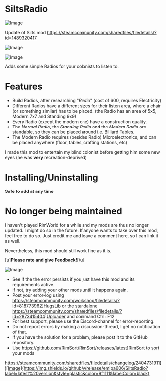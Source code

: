 # SiltsRadio

![Image](https://i.imgur.com/buuPQel.png)

Update of Silts mod
https://steamcommunity.com/sharedfiles/filedetails/?id=1489320417

![Image](https://i.imgur.com/pufA0kM.png)

	
![Image](https://i.imgur.com/Z4GOv8H.png)

Adds some simple Radios for your colonists to listen to. 

# Features

- Build Radios, after researching "*Radio*" (cost of 600, requires Electricity)
- Different Radios have a different sizes for their listen area, where a chair (or something similar) has to be placed. (the Radio has an area of 5x5, Modern 7x7 and Standing 9x9)
- Every Radio (except the modern one) have a construction quality.
- The *Normal Radio*, the *Standing Radio* and the *Modern Radio* are standable, so they can be placed around i.e. Billiard Tables.
- The Modern Radio requires (besides Radio) Microelectronics, and can be placed anywhere (floor, tables, crafting stations, etc)

I made this mod to entertain my blind colonist before getting him some new eyes (he was **very** recreation-deprived)

# Installing/Uninstalling

**Safe to add at any time**

# No longer being maintained

I haven't played RimWorld for a while and my mods are thus no longer updated. I might do so in the future.
If anyone wants to take over this mod, feel free to do so. Just credit me and leave a comment here, so I can link it as well.

Nevertheless, this mod should still work fine as it is.

[u]**Please rate and give Feedback!**[/u]

![Image](https://i.imgur.com/PwoNOj4.png)



-  See if the the error persists if you just have this mod and its requirements active.
-  If not, try adding your other mods until it happens again.
-  Post your error-log using https://steamcommunity.com/workshop/filedetails/?id=818773962]HugsLib or the standalone https://steamcommunity.com/sharedfiles/filedetails/?id=2873415404]Uploader and command Ctrl+F12
-  For best support, please use the Discord-channel for error-reporting.
-  Do not report errors by making a discussion-thread, I get no notification of that.
-  If you have the solution for a problem, please post it to the GitHub repository.
-  Use https://github.com/RimSort/RimSort/releases/latest]RimSort to sort your mods



https://steamcommunity.com/sharedfiles/filedetails/changelog/2404731911]![Image](https://img.shields.io/github/v/release/emipa606/SiltsRadio?label=latest%20version&style=plastic&color=9f1111&labelColor=black)

